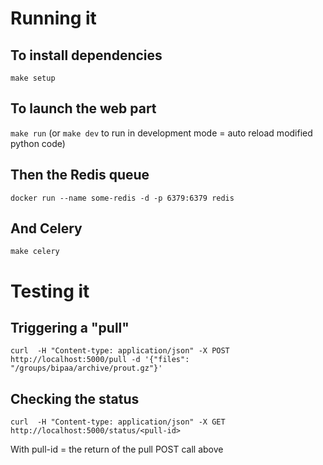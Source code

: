 # Running it

## To install dependencies

`make setup`

## To launch the web part

`make run`
(or `make dev` to run in development mode = auto reload modified python code)

## Then the Redis queue

`docker run --name some-redis -d -p 6379:6379 redis`

## And Celery

`make celery`

# Testing it

## Triggering a "pull"

`curl  -H "Content-type: application/json" -X POST http://localhost:5000/pull -d '{"files": "/groups/bipaa/archive/prout.gz"}'`

## Checking the status

`curl  -H "Content-type: application/json" -X GET http://localhost:5000/status/<pull-id>`

With pull-id = the return of the pull POST call above
